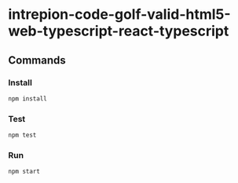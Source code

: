 # intrepion-code-golf-valid-html5-web-typescript-react-typescript

## Commands

### Install

```bash
npm install
```

### Test

```bash
npm test
```

### Run

```bash
npm start
```
